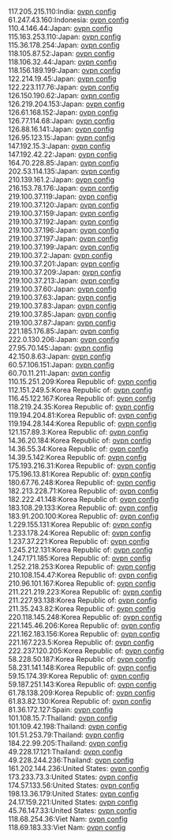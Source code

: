 117.205.215.110:India: [ovpn config](vpn/117_205_215_110.ovpn)  
61.247.43.160:Indonesia: [ovpn config](vpn/61_247_43_160.ovpn)  
110.4.146.44:Japan: [ovpn config](vpn/110_4_146_44.ovpn)  
115.163.253.110:Japan: [ovpn config](vpn/115_163_253_110.ovpn)  
115.36.178.254:Japan: [ovpn config](vpn/115_36_178_254.ovpn)  
118.105.87.52:Japan: [ovpn config](vpn/118_105_87_52.ovpn)  
118.106.32.44:Japan: [ovpn config](vpn/118_106_32_44.ovpn)  
118.156.189.199:Japan: [ovpn config](vpn/118_156_189_199.ovpn)  
122.214.19.45:Japan: [ovpn config](vpn/122_214_19_45.ovpn)  
122.223.117.76:Japan: [ovpn config](vpn/122_223_117_76.ovpn)  
126.150.190.62:Japan: [ovpn config](vpn/126_150_190_62.ovpn)  
126.219.204.153:Japan: [ovpn config](vpn/126_219_204_153.ovpn)  
126.61.168.152:Japan: [ovpn config](vpn/126_61_168_152.ovpn)  
126.77.114.68:Japan: [ovpn config](vpn/126_77_114_68.ovpn)  
126.88.16.141:Japan: [ovpn config](vpn/126_88_16_141.ovpn)  
126.95.123.15:Japan: [ovpn config](vpn/126_95_123_15.ovpn)  
147.192.15.3:Japan: [ovpn config](vpn/147_192_15_3.ovpn)  
147.192.42.22:Japan: [ovpn config](vpn/147_192_42_22.ovpn)  
164.70.228.85:Japan: [ovpn config](vpn/164_70_228_85.ovpn)  
202.53.114.135:Japan: [ovpn config](vpn/202_53_114_135.ovpn)  
210.139.161.2:Japan: [ovpn config](vpn/210_139_161_2.ovpn)  
216.153.78.176:Japan: [ovpn config](vpn/216_153_78_176.ovpn)  
219.100.37.119:Japan: [ovpn config](vpn/219_100_37_119.ovpn)  
219.100.37.120:Japan: [ovpn config](vpn/219_100_37_120.ovpn)  
219.100.37.159:Japan: [ovpn config](vpn/219_100_37_159.ovpn)  
219.100.37.192:Japan: [ovpn config](vpn/219_100_37_192.ovpn)  
219.100.37.196:Japan: [ovpn config](vpn/219_100_37_196.ovpn)  
219.100.37.197:Japan: [ovpn config](vpn/219_100_37_197.ovpn)  
219.100.37.199:Japan: [ovpn config](vpn/219_100_37_199.ovpn)  
219.100.37.2:Japan: [ovpn config](vpn/219_100_37_2.ovpn)  
219.100.37.201:Japan: [ovpn config](vpn/219_100_37_201.ovpn)  
219.100.37.209:Japan: [ovpn config](vpn/219_100_37_209.ovpn)  
219.100.37.213:Japan: [ovpn config](vpn/219_100_37_213.ovpn)  
219.100.37.60:Japan: [ovpn config](vpn/219_100_37_60.ovpn)  
219.100.37.63:Japan: [ovpn config](vpn/219_100_37_63.ovpn)  
219.100.37.83:Japan: [ovpn config](vpn/219_100_37_83.ovpn)  
219.100.37.85:Japan: [ovpn config](vpn/219_100_37_85.ovpn)  
219.100.37.87:Japan: [ovpn config](vpn/219_100_37_87.ovpn)  
221.185.176.85:Japan: [ovpn config](vpn/221_185_176_85.ovpn)  
222.0.130.206:Japan: [ovpn config](vpn/222_0_130_206.ovpn)  
27.95.70.145:Japan: [ovpn config](vpn/27_95_70_145.ovpn)  
42.150.8.63:Japan: [ovpn config](vpn/42_150_8_63.ovpn)  
60.57.106.151:Japan: [ovpn config](vpn/60_57_106_151.ovpn)  
60.70.11.211:Japan: [ovpn config](vpn/60_70_11_211.ovpn)  
110.15.251.209:Korea Republic of: [ovpn config](vpn/110_15_251_209.ovpn)  
112.151.249.5:Korea Republic of: [ovpn config](vpn/112_151_249_5.ovpn)  
116.45.122.167:Korea Republic of: [ovpn config](vpn/116_45_122_167.ovpn)  
118.219.24.35:Korea Republic of: [ovpn config](vpn/118_219_24_35.ovpn)  
119.194.204.81:Korea Republic of: [ovpn config](vpn/119_194_204_81.ovpn)  
119.194.28.144:Korea Republic of: [ovpn config](vpn/119_194_28_144.ovpn)  
121.157.89.3:Korea Republic of: [ovpn config](vpn/121_157_89_3.ovpn)  
14.36.20.184:Korea Republic of: [ovpn config](vpn/14_36_20_184.ovpn)  
14.36.55.34:Korea Republic of: [ovpn config](vpn/14_36_55_34.ovpn)  
14.39.5.142:Korea Republic of: [ovpn config](vpn/14_39_5_142.ovpn)  
175.193.216.31:Korea Republic of: [ovpn config](vpn/175_193_216_31.ovpn)  
175.196.13.81:Korea Republic of: [ovpn config](vpn/175_196_13_81.ovpn)  
180.67.76.248:Korea Republic of: [ovpn config](vpn/180_67_76_248.ovpn)  
182.213.228.71:Korea Republic of: [ovpn config](vpn/182_213_228_71.ovpn)  
182.222.41.148:Korea Republic of: [ovpn config](vpn/182_222_41_148.ovpn)  
183.108.29.133:Korea Republic of: [ovpn config](vpn/183_108_29_133.ovpn)  
183.91.200.100:Korea Republic of: [ovpn config](vpn/183_91_200_100.ovpn)  
1.229.155.131:Korea Republic of: [ovpn config](vpn/1_229_155_131.ovpn)  
1.233.178.24:Korea Republic of: [ovpn config](vpn/1_233_178_24.ovpn)  
1.237.37.221:Korea Republic of: [ovpn config](vpn/1_237_37_221.ovpn)  
1.245.212.131:Korea Republic of: [ovpn config](vpn/1_245_212_131.ovpn)  
1.247.171.185:Korea Republic of: [ovpn config](vpn/1_247_171_185.ovpn)  
1.252.218.253:Korea Republic of: [ovpn config](vpn/1_252_218_253.ovpn)  
210.108.154.47:Korea Republic of: [ovpn config](vpn/210_108_154_47.ovpn)  
210.96.101.167:Korea Republic of: [ovpn config](vpn/210_96_101_167.ovpn)  
211.221.219.223:Korea Republic of: [ovpn config](vpn/211_221_219_223.ovpn)  
211.227.93.138:Korea Republic of: [ovpn config](vpn/211_227_93_138.ovpn)  
211.35.243.82:Korea Republic of: [ovpn config](vpn/211_35_243_82.ovpn)  
220.118.145.248:Korea Republic of: [ovpn config](vpn/220_118_145_248.ovpn)  
221.145.46.206:Korea Republic of: [ovpn config](vpn/221_145_46_206.ovpn)  
221.162.183.156:Korea Republic of: [ovpn config](vpn/221_162_183_156.ovpn)  
221.167.223.5:Korea Republic of: [ovpn config](vpn/221_167_223_5.ovpn)  
222.237.120.205:Korea Republic of: [ovpn config](vpn/222_237_120_205.ovpn)  
58.228.50.187:Korea Republic of: [ovpn config](vpn/58_228_50_187.ovpn)  
58.231.141.148:Korea Republic of: [ovpn config](vpn/58_231_141_148.ovpn)  
59.15.174.39:Korea Republic of: [ovpn config](vpn/59_15_174_39.ovpn)  
59.187.251.143:Korea Republic of: [ovpn config](vpn/59_187_251_143.ovpn)  
61.78.138.209:Korea Republic of: [ovpn config](vpn/61_78_138_209.ovpn)  
61.83.82.130:Korea Republic of: [ovpn config](vpn/61_83_82_130.ovpn)  
81.36.172.127:Spain: [ovpn config](vpn/81_36_172_127.ovpn)  
101.108.15.7:Thailand: [ovpn config](vpn/101_108_15_7.ovpn)  
101.109.42.198:Thailand: [ovpn config](vpn/101_109_42_198.ovpn)  
101.51.253.79:Thailand: [ovpn config](vpn/101_51_253_79.ovpn)  
184.22.99.205:Thailand: [ovpn config](vpn/184_22_99_205.ovpn)  
49.228.17.121:Thailand: [ovpn config](vpn/49_228_17_121.ovpn)  
49.228.244.236:Thailand: [ovpn config](vpn/49_228_244_236.ovpn)  
161.202.144.236:United States: [ovpn config](vpn/161_202_144_236.ovpn)  
173.233.73.3:United States: [ovpn config](vpn/173_233_73_3.ovpn)  
174.57.133.56:United States: [ovpn config](vpn/174_57_133_56.ovpn)  
198.13.36.179:United States: [ovpn config](vpn/198_13_36_179.ovpn)  
24.17.159.221:United States: [ovpn config](vpn/24_17_159_221.ovpn)  
45.76.147.33:United States: [ovpn config](vpn/45_76_147_33.ovpn)  
118.68.254.36:Viet Nam: [ovpn config](vpn/118_68_254_36.ovpn)  
118.69.183.33:Viet Nam: [ovpn config](vpn/118_69_183_33.ovpn)  
